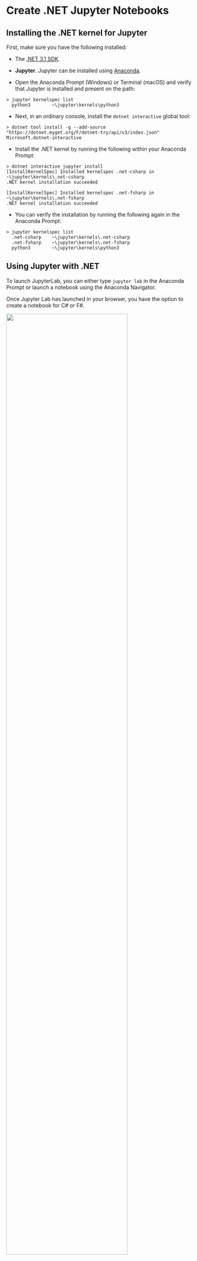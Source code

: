 # Create .NET Jupyter Notebooks

## Installing the .NET kernel for Jupyter 

First, make sure you have the following installed:

- The [.NET 3.1 SDK](https://dotnet.microsoft.com/download).
- **Jupyter**. Jupyter can be installed using [Anaconda](https://www.anaconda.com/distribution).

- Open the Anaconda Prompt (Windows) or Terminal (macOS) and verify that Jupyter is installed and present on the path:

```console
> jupyter kernelspec list
  python3        ~\jupyter\kernels\python3
```

- Next, in an ordinary console, install the `dotnet interactive` global tool:

```console
> dotnet tool install -g --add-source "https://dotnet.myget.org/F/dotnet-try/api/v3/index.json" Microsoft.dotnet-interactive
```

- Install the .NET kernel by running the following within your Anaconda Prompt:

```console
> dotnet interactive jupyter install
[InstallKernelSpec] Installed kernelspec .net-csharp in ~\jupyter\kernels\.net-csharp
.NET kernel installation succeeded

[InstallKernelSpec] Installed kernelspec .net-fsharp in ~\jupyter\kernels\.net-fsharp
.NET kernel installation succeeded
```
    
- You can verify the installation by running the following again in the Anaconda Prompt:

```console
> jupyter kernelspec list
  .net-csharp    ~\jupyter\kernels\.net-csharp
  .net-fsharp    ~\jupyter\kernels\.net-fsharp
  python3        ~\jupyter\kernels\python3
```

## Using Jupyter with .NET

To launch JupyterLab, you can either type `jupyter lab` in the Anaconda Prompt or launch a notebook using the Anaconda Navigator.

Once Jupyter Lab has launched in your browser, you have the option to create a notebook for C# or F#.

<img src = "https://user-images.githubusercontent.com/2546640/72949473-60477900-3d56-11ea-8bc4-47352a613b78.png" width = "80%">

Once the notebook opens, you can start working with .NET in the language you chose.

<img src = "https://user-images.githubusercontent.com/2546640/67981834-db860c80-fbf7-11e9-89b5-29d2480ed1fa.png" width = "70%">

For more information on the .NET notebook experience, please check out our samples and documentation on [Binder](https://mybinder.org/v2/gh/dotnet/interactive/master?urlpath=lab).

 Once you've created a .NET notebook, you might want to share it with others. In the [next document](CreateBinder.md), you will learn how to share your .NET notebook with others using binder. 
